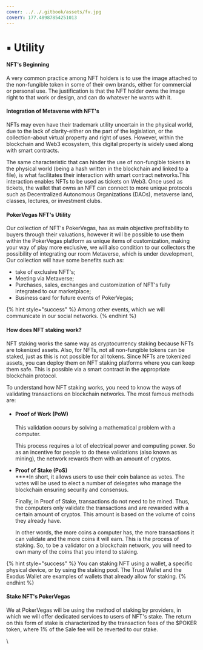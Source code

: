 ```yaml
---
cover: ../../.gitbook/assets/fv.jpg
coverY: 177.48987854251013
---
```


# ▪ Utility

#### NFT's Beginning

A very common practice among NFT holders is to use the image attached to the non-fungible token in some of their own brands, either for commercial or personal use. The justification is that the NFT holder owns the image right to that work or design, and can do whatever he wants with it.

#### Integration of Metaverse with NFT's

NFTs may even have their trademark utility uncertain in the physical world, due to the lack of clarity-either on the part of the legislation, or the collection-about virtual property and right of uses. However, within the blockchain and Web3 ecosystem, this digital property is widely used along with smart contracts.

The same characteristic that can hinder the use of non-fungible tokens in the physical world (being a hash written in the blockchain and linked to a file), is what facilitates their interaction with smart contract networks.This interaction enables NFTs to be used as tickets on Web3. Once used as tickets, the wallet that owns an NFT can connect to more unique protocols such as Decentralized Autonomous Organizations (DAOs), metaverse land, classes, lectures, or investment clubs.

#### PokerVegas NFT's Utility

Our collection of NFT's PokerVegas, has as main objective profitability to buyers through their valuations, however it will be possible to use them within the PokerVegas platform as unique items of customization, making your way of play more exclusive, we will also condition to our collectors the possibility of integrating our room Metaverse, which is under development, Our collection will have some benefits such as:

* take of exclusive NFT's;
* Meeting via Metaverse;&#x20;
* Purchases, sales, exchanges and customization of NFT's fully integrated to our marketplace;
* Business card for future events of PokerVegas;

{% hint style="success" %}
Among other events, which we will communicate in our social networks.
{% endhint %}

#### How does NFT staking work?&#x20;

NFT staking works the same way as cryptocurrency staking because NFTs are tokenized assets. Also, for NFTs, not all non-fungible tokens can be staked, just as this is not possible for all tokens. Since NFTs are tokenized assets, you can deploy them on NFT staking platforms where you can keep them safe. This is possible via a smart contract in the appropriate blockchain protocol.

To understand how NFT staking works, you need to know the ways of validating transactions on blockchain networks. The most famous methods are:

*   #### **Proof of Work (PoW)** <a href="#1-proof-of-work-pow" id="1-proof-of-work-pow"></a>

    This validation occurs by solving a mathematical problem with a computer.

    This process requires a lot of electrical power and computing power. So as an incentive for people to do these validations (also known as mining), the network rewards them with an amount of cryptos.
*   **Proof of Stake (PoS)**\
    ****In short, it allows users to use their coin balance as votes. The votes will be used to elect a number of delegates who manage the blockchain ensuring security and consensus.

    Finally, in Proof of Stake, transactions do not need to be mined. Thus, the computers only validate the transactions and are rewarded with a certain amount of cryptos. This amount is based on the volume of coins they already have.

    In other words, the more coins a computer has, the more transactions it can validate and the more coins it will earn. This is the process of staking. So, to be a validator on a blockchain network, you will need to own many of the coins that you intend to staking.

{% hint style="success" %}
You can staking NFT using a wallet, a specific physical device, or by using the staking pool. The Trust Wallet and the Exodus Wallet are examples of wallets that already allow for staking.
{% endhint %}

#### Stake NFT's PokerVegas

We at PokerVegas will be using the method of staking by providers, in which we will offer dedicated services to users of NFT's stake. The return on this form of stake is characterized by the transaction fees of the $POKER token, where 1% of the Sale fee will be reverted to our stake.

\

